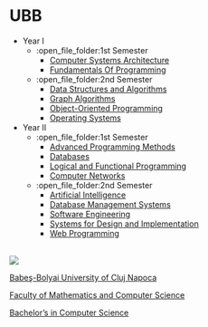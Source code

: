 # UBB


<ul>
  <li>Year I
    <ul>
      <li>:open_file_folder:1st Semester
         <ul>
           <li><a href="https://github.com/alexovidiupopa/Computer-Systems-Architecture">Computer Systems Architecture</a></li>
           <li><a href="https://github.com/alexovidiupopa/Fundamentals-of-Programming-">Fundamentals Of Programming</a></li>
        </ul>
      </li>
      <li>:open_file_folder:2nd Semester
        <ul>
          <li><a href="https://github.com/alexovidiupopa/Data-Structures-and-Algorithms-">Data Structures and Algorithms</a></li>
          <li><a href="https://github.com/alexovidiupopa/GraphAlgorithms">Graph Algorithms</a></li>
          <li><a href="https://github.com/alexovidiupopa/Object-Oriented-Programming">Object-Oriented Programming</a></li>          
          <li><a href="https://github.com/alexovidiupopa/Operating-Systems">Operating Systems</a></li>         
        </ul>
      </li>
    </ul>
  </li>
  <li>Year II
    <ul>
    <li>:open_file_folder:1st Semester
      <ul>
      <li><a href="https://github.com/alexovidiupopa/Advanced-Programming-Methods">Advanced Programming Methods</a></li>
       <li><a href="https://github.com/alexovidiupopa/Databases">Databases</a></li>
      <li><a href="https://github.com/alexovidiupopa/Logical-and-Functional-Programming">Logical and Functional Programming</a></li>
      <li><a href="https://github.com/alexovidiupopa/Networks">Computer Networks</a></li>
      </ul>
    </li>
    <li>:open_file_folder:2nd Semester
      <ul>
        <li><a href="https://github.com/alexovidiupopa/Artificial-Intelligence">Artificial Intelligence</a></li>
        <li><a href="https://github.com/alexovidiupopa/Database-Management-Systems">Database Management Systems</a></li>
        <li><a href="https://github.com/alexovidiupopa/Software-Engineering">Software Engineering</a></li>
        <li><a href="https://github.com/alexovidiupopa/mpp">Systems for Design and Implementation</a></li>
        <li><a href="https://github.com/alexovidiupopa/Web-Programming">Web Programming</a></li>
      </ul>
    </li>
  </ul>
  </li>
  </ul>
  
  <br>
<img src="http://www.chem.ubbcluj.ro/romana/conferinte/MEEMB/archive/pictures/ubb.gif" />
<a href="http://www.cs.ubbcluj.ro">
<p> Babeş-Bolyai University of Cluj Napoca </p>
<p> Faculty of Mathematics and Computer Science </p>
<p> Bachelor’s in Computer Science </p>
</a>
<br>
